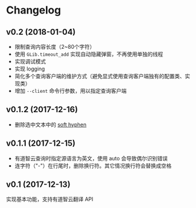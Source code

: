 # Changelog

## v0.2 (2018-01-04)

* 限制查询内容长度（2~80个字符）
* 使用 `GLib.timeout_add` 实现自动隐藏弹窗，不再使用单独的线程
* 实现调试模式
* 实现 logging
* 简化多个查询客户端的维护方式（避免显式使用查询客户端独有的配置类、实现类）
* 增加 `--client` 命令行参数，用以指定查询客户端

## v0.1.2 (2017-12-16)

* 删除选中文本中的 [soft hyphen](https://en.wikipedia.org/wiki/Soft_hyphen)

## v0.1.1 (2017-12-15)

* 有道智云查询时指定源语言为英文，使用 auto 会导致偶尔识别错误
* 连字符（"-"）在行尾时，删除换行符。其它情况换行符会替换成空格 

## v0.1 (2017-12-13)

实现基本功能，支持有道智云翻译 API
